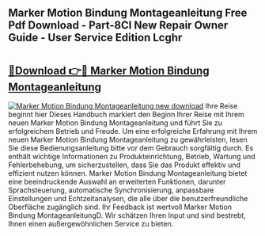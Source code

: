 ## Marker Motion Bindung Montageanleitung Free Pdf Download - Part-8Cl New Repair Owner Guide - User Service Edition Lcghr

# <h2><a href="http://df6n64.blite.top/?on=Marker+Motion+Bindung+Montageanleitung">🔗Download 👉🔴 Marker Motion Bindung Montageanleitung</a></h2>

[![Marker Motion Bindung Montageanleitung new download](https://i.imgur.com/lujVjoI.png)](http://df6n64.blite.top/?on=Marker+Motion+Bindung+Montageanleitung)
Ihre Reise beginnt hier Dieses Handbuch markiert den Beginn Ihrer Reise mit Ihrem neuen Marker Motion Bindung Montageanleitung und führt Sie zu erfolgreichem Betrieb und Freude. Um eine erfolgreiche Erfahrung mit Ihrem neuen Marker Motion Bindung Montageanleitung zu gewährleisten, lesen Sie diese Bedienungsanleitung bitte vor dem Gebrauch sorgfältig durch. Es enthält wichtige Informationen zu Produkteinrichtung, Betrieb, Wartung und Fehlerbehebung, um sicherzustellen, dass Sie das Produkt effektiv und effizient nutzen können. Marker Motion Bindung Montageanleitung bietet eine beeindruckende Auswahl an erweiterten Funktionen, darunter Sprachsteuerung, automatische Synchronisierung, anpassbare Einstellungen und Echtzeitanalysen, die alle über die benutzerfreundliche Oberfläche zugänglich sind. Ihr Feedback ist wertvoll Marker Motion Bindung MontageanleitungD. Wir schätzen Ihren Input und sind bestrebt, Ihnen einen außergewöhnlichen Service zu bieten.
